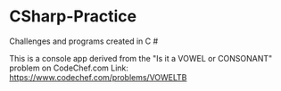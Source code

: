 # CSharp-Practice
Challenges and programs created in C #


This is a console app derived from the "Is it a VOWEL or CONSONANT" problem on CodeChef.com
Link: https://www.codechef.com/problems/VOWELTB

